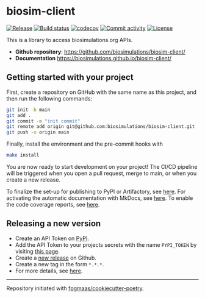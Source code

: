 # biosim-client

[![Release](https://img.shields.io/github/v/release/biosimulations/biosim-client)](https://img.shields.io/github/v/release/biosimulations/biosim-client)
[![Build status](https://img.shields.io/github/actions/workflow/status/biosimulations/biosim-client/main.yml?branch=main)](https://github.com/biosimulations/biosim-client/actions/workflows/main.yml?query=branch%3Amain)
[![codecov](https://codecov.io/gh/biosimulations/biosim-client/branch/main/graph/badge.svg)](https://codecov.io/gh/biosimulations/biosim-client)
[![Commit activity](https://img.shields.io/github/commit-activity/m/biosimulations/biosim-client)](https://img.shields.io/github/commit-activity/m/biosimulations/biosim-client)
[![License](https://img.shields.io/github/license/biosimulations/biosim-client)](https://img.shields.io/github/license/biosimulations/biosim-client)

This is a library to access biosimulations.org APIs.

- **Github repository**: <https://github.com/biosimulations/biosim-client/>
- **Documentation** <https://biosimulations.github.io/biosim-client/>

## Getting started with your project

First, create a repository on GitHub with the same name as this project, and then run the following commands:

```bash
git init -b main
git add .
git commit -m "init commit"
git remote add origin git@github.com:biosimulations/biosim-client.git
git push -u origin main
```

Finally, install the environment and the pre-commit hooks with

```bash
make install
```

You are now ready to start development on your project!
The CI/CD pipeline will be triggered when you open a pull request, merge to main, or when you create a new release.

To finalize the set-up for publishing to PyPI or Artifactory, see [here](https://fpgmaas.github.io/cookiecutter-poetry/features/publishing/#set-up-for-pypi).
For activating the automatic documentation with MkDocs, see [here](https://fpgmaas.github.io/cookiecutter-poetry/features/mkdocs/#enabling-the-documentation-on-github).
To enable the code coverage reports, see [here](https://fpgmaas.github.io/cookiecutter-poetry/features/codecov/).

## Releasing a new version

- Create an API Token on [PyPI](https://pypi.org/).
- Add the API Token to your projects secrets with the name `PYPI_TOKEN` by visiting [this page](https://github.com/biosimulations/biosim-client/settings/secrets/actions/new).
- Create a [new release](https://github.com/biosimulations/biosim-client/releases/new) on Github.
- Create a new tag in the form `*.*.*`.
- For more details, see [here](https://fpgmaas.github.io/cookiecutter-poetry/features/cicd/#how-to-trigger-a-release).

---

Repository initiated with [fpgmaas/cookiecutter-poetry](https://github.com/fpgmaas/cookiecutter-poetry).
